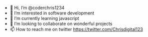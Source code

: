 - 👋 Hi, I’m @coderchris1234
- 👀 I’m interested in software development
- 🌱 I’m currently learning javascript
- 💞️ I’m looking to collaborate on wonderful projects
- 📫 How to reach me on twitter https://twitter.com/Chrisdigital123

<!---
coderchris1234/coderchris1234 is a ✨ special ✨ repository because its `README.md` (this file) appears on your GitHub profile.
You can click the Preview link to take a look at your changes.
--->
